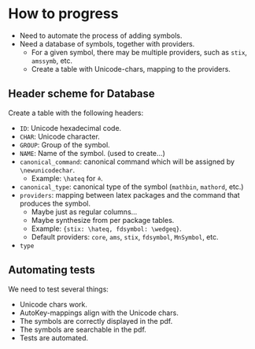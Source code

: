 # How to progress

- Need to automate the process of adding symbols.
- Need a database of symbols, together with providers.
  - For a given symbol, there may be multiple providers, such as `stix`, `amssymb`, etc.
  - Create a table with Unicode-chars, mapping to the providers.

## Header scheme for Database

Create a table with the following headers:

- `ID`: Unicode hexadecimal code.
- `CHAR`: Unicode character.
- `GROUP`: Group of the symbol.
- `NAME`: Name of the symbol. (used to create...)
- `canonical_command`: canonical command which will be assigned by `\newunicodechar`.
  - Example: `\hateq` for `≙`.
- `canonical_type`: canonical type of the symbol (`mathbin`, `mathord`, etc.)
- `providers`: mapping between latex packages and the command that produces the symbol.
  - Maybe just as regular columns...
  - Maybe synthesize from per package tables.
  - Example: `{stix: \hateq, fdsymbol: \wedgeq}`.
  - Default providers: `core`, `ams`, `stix`, `fdsymbol`, `MnSymbol`, etc.
- `type`

## Automating tests

We need to test several things:

- Unicode chars work.
- AutoKey-mappings align with the Unicode chars.
- The symbols are correctly displayed in the pdf.
- The symbols are searchable in the pdf.
- Tests are automated.
